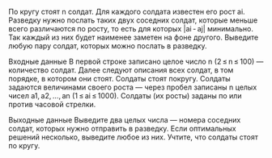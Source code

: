 ﻿По кругу стоят n солдат. Для каждого солдата известен его рост ai. Разведку нужно послать таких двух соседних солдат, которые меньше всего различаются по росту, то есть для которых |ai - aj| минимально. Так каждый из них будет наименее заметен на фоне другого. Выведите любую пару солдат, которых можно послать в разведку.

Входные данные
В первой строке записано целое число n (2 ≤ n ≤ 100) — количество солдат. Далее следуют описания всех солдат, в том порядке, в котором они стоят. Солдаты стоят покругу. Солдаты задаются величинами своего роста — через пробел записаны n целых чисел a1, a2, ..., an (1 ≤ ai ≤ 1000). Солдаты (их росты) заданы по или против часовой стрелки.

Выходные данные
Выведите два целых числа — номера соседних солдат, которых нужно отправить в разведку. Если оптимальных решений несколько, выведите любое из них. Учтите, что солдаты стоят по кругу.